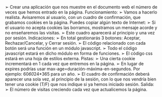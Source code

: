 ➢ Crear una aplicación que nos muestre en el documento web el número de veces que
hemos entrado en la página.
Funcionamiento:
➢ Vamos a hacerlo realista. Avisaremos al usuario, con un cuadro de confirmación,
que grabamos cookies en la página. Puedes copiar algún texto de Internet:
➢ Si el usuario no acepta cookies las borramos, mostramos un mensaje acorde y no
enseñaremos las visitas.
➢ Este cuadro aparecerá al principio y una vez por sesión.
Indicaciones:
➢ En total gestionarás 3 botones: Aceptar, Rechazar/Cancelar, y Cerrar sesión.
➢ El código relacionado con cada botón será una función en un módulo javascript.
➢ Todo el código javascript estará en dicho módulo en forma de funciones.
➢ El código css estará en una hoja de estilos externa.
Pistas:
➢ Una cierta cookie incrementará en 1 cada vez que entremos en la página.
➢ En lugar de expires podrías usar max-age=duración-máxima-en-segundos. Por
ejemplo: 60*60*24*365 para un año.
➢ El cuadro de confirmación deberá aparecer una sola vez, al principio de la sesión,
con lo que nos vendría bien tener una cookie (T/F) que nos indique si ya hemos
iniciado sesión.
Salida:
➢ El número de visitas creciendo cada vez que actualicemos la página.